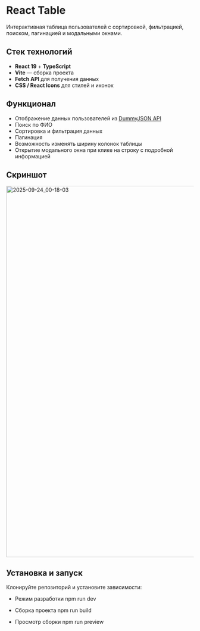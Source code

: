 # React Table

Интерактивная таблица пользователей с сортировкой, фильтрацией, поиском, пагинацией и модальными окнами.  

## Стек технологий
- **React 19** + **TypeScript**
- **Vite** — сборка проекта
- **Fetch API** для получения данных
- **CSS / React Icons** для стилей и иконок

## Функционал
- Отображение данных пользователей из [DummyJSON API](https://dummyjson.com/users)  
- Поиск по ФИО  
- Сортировка и фильтрация данных  
- Пагинация  
- Возможность изменять ширину колонок таблицы  
- Открытие модального окна при клике на строку с подробной информацией  

## Скриншот

<img width="1784" height="998" alt="2025-09-24_00-18-03" src="https://github.com/user-attachments/assets/75db02a5-c07a-4e4e-aff9-ecd2fc653e26" />

## Установка и запуск
Клонируйте репозиторий и установите зависимости:

- Режим разработки
npm run dev

- Сборка проекта
npm run build

- Просмотр сборки
npm run preview
